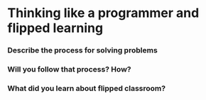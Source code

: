 # Thinking like a programmer and flipped learning

### Describe the process for solving problems



### Will you follow that process? How?



### What did you learn about flipped classroom?




<!--  Remember to stage, commit and push your changes to GitHub -->
